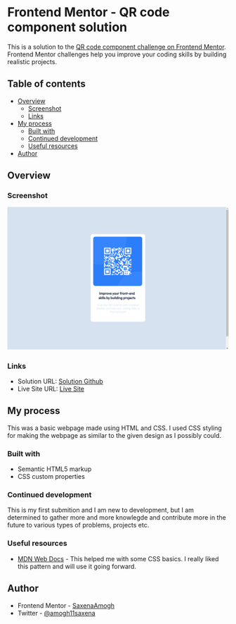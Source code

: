 # Frontend Mentor - QR code component solution

This is a solution to the [QR code component challenge on Frontend Mentor](https://www.frontendmentor.io/challenges/qr-code-component-iux_sIO_H). Frontend Mentor challenges help you improve your coding skills by building realistic projects. 

## Table of contents

- [Overview](#overview)
  - [Screenshot](#screenshot)
  - [Links](#links)
- [My process](#my-process)
  - [Built with](#built-with)
  - [Continued development](#continued-development)
  - [Useful resources](#useful-resources)
- [Author](#author)

## Overview

### Screenshot

![Screenshot](<Screenshot.png>)

### Links

- Solution URL: [Solution Github](https://github.com/SaxenaAmogh/WebDev/tree/main)
- Live Site URL: [Live Site](https://saxenaamogh.github.io/WebDev/)

## My process

This was a basic webpage made using HTML and CSS. I used CSS styling for making the webpage as similar to the given design as I possibly could.

### Built with

- Semantic HTML5 markup
- CSS custom properties

### Continued development

This is my first submition and I am new to development, but I am determined to gather more and more knowlegde and contribute more in the future to various types of problems, projects etc.

### Useful resources

- [MDN Web Docs](https://developer.mozilla.org/en-US/docs/Web/CSS) - This helped me with some CSS basics. I really liked this pattern and will use it going forward.

## Author

- Frontend Mentor - [SaxenaAmogh](https://www.frontendmentor.io/profile/SaxenaAmogh)
- Twitter - [@amogh11saxena](https://twitter.com/amogh11saxena)
